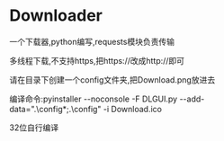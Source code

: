 # Downloader
一个下载器,python编写,requests模块负责传输  


多线程下载,不支持https,把https://改成http://即可  

请在目录下创建一个config文件夹,把Download.png放进去  

编译命令:pyinstaller --noconsole -F DLGUI.py --add-data=".\config\*;.\config\" -i Download.ico 

32位自行编译
